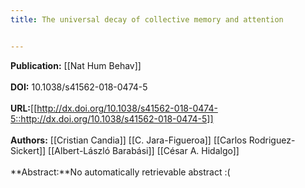 ```yaml
---
title: The universal decay of collective memory and attention


---
```


**Publication:** [[Nat Hum Behav]]<br><br>**DOI:** 10.1038/s41562-018-0474-5                                        
<br>**URL:**[[http://dx.doi.org/10.1038/s41562-018-0474-5::http://dx.doi.org/10.1038/s41562-018-0474-5]]<br><br>**Authors:** [[Cristian Candia]] [[C. Jara-Figueroa]] [[Carlos Rodriguez-Sickert]] [[Albert-László Barabási]] [[César A. Hidalgo]] <br><br>**Abstract:**No automatically retrievable abstract :(

